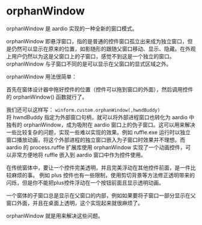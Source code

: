 # orphanWindow

orphanWindow 是 aardio 实现的一种全新的窗口模式。

orphanWindow 即悬浮窗口，指的是普通的控件窗口孤立出来成为独立窗口，但是仍然可以显示在原来的位置，如影随形的跟随父窗口移动、显示、隐藏。在外观上用户仍然以为这是父窗口上的子窗口，感觉不到这是一个独立的窗口。orphanWindow 与子窗口不同的是可以显示在父窗口的显式区域之外。

orphanWindow 用法很简单：

首先在窗体设计器中拖好控件的位置（控件可以拖到窗口的外面），然后调用控件的 orphanWindow() 函数就行了。

我们还可以这样写：
`winform.custom.orphanWindow(,hwndBuddy)`   
将 hwndBuddy 指定为外部窗口句柄，就可以将外部进程窗口也转化为 aardio 中独有的 orphanWindow，成为吸附在 aardio 窗口上的伪子窗口。这可以用来解决一些比较复杂的问题，实现一些难以实现的效果。例如 ruffle.exe 运行时以独立窗口播放动画，将这个外部进程的独立窗口嵌入为子窗口时效果并不理想。而 aardio 的 process.ruffle 扩展库使用 orphanWindow 实现了一个动画控件，可以非常方便地将 ruffle 嵌入到 aardio 窗口中作为控件使用。
  
在传统窗体中，要让一个控件完美透明，并且完美浮动在其他控件前面，是一件比较麻烦的事。  例如 plus 控件也有一些限制，使用剪切背景等方法修正透明带来的闪烁，但是你不能把plus控件浮动在一个按钮前面且显示透明动画。  
  
一个窗体的子窗口总是显示在父窗口的内部，例如如果要将子窗口一部分显示在父窗口外面，并且在桌面上透明，这个实现起来就很麻烦了。  
  
orphanWindow 就是用来解决这些问题。  

